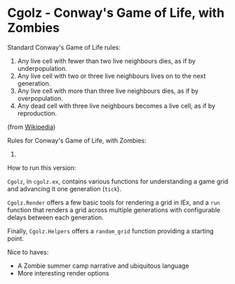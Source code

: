 # Cgolz - Conway's Game of Life, with Zombies

Standard Conway's Game of Life rules:

1. Any live cell with fewer than two live neighbours dies, as if by underpopulation.
2. Any live cell with two or three live neighbours lives on to the next generation.
3. Any live cell with more than three live neighbours dies, as if by overpopulation.
4. Any dead cell with three live neighbours becomes a live cell, as if by reproduction.

(from [Wikipedia](https://en.wikipedia.org/wiki/Conway's_Game_of_Life#Rules))

Rules for Conway's Game of Life, with Zombies:

1.

How to run this version:

`Cgolz`, in `cgolz.ex`, contains various functions for understanding a game grid and advancing it one generation (`tick`).

`Cgolz.Render` offers a few basic tools for rendering a grid in IEx, and a `run` function that renders a grid across multiple generations with configurable delays between each generation.

Finally, `Cgolz.Helpers` offers a `random_grid` function providing a starting point.

Nice to haves:

- A Zombie summer camp narrative and ubiquitous language
- More interesting render options
